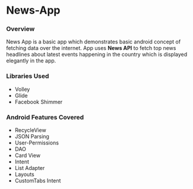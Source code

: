 # News-App

### Overview
News App is a basic app which demonstrates basic android concept of fetching data over the internet. App uses **News API** to fetch top news headlines about latest events happening in the country which is displayed elegantly in the app.

### Libraries Used
  * Volley 
  * Glide
  * Facebook Shimmer
  
### Android Features Covered
  * RecycleView
  * JSON Parsing
  * User-Permissions
  * DAO
  * Card View
  * Intent
  * List Adapter
  * Layouts
  * CustomTabs Intent




